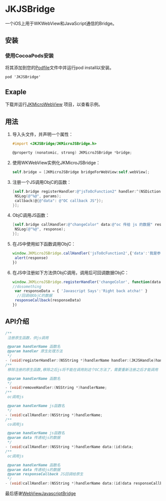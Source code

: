 # JKJSBridge
一个iOS上用于WKWebView和JavaScript通信的Bridge。

## 安装
### 使用CocoaPods安装
将其添加到您的[Podfile](https://guides.cocoapods.org/using/getting-started.html)文件中并运行pod install以安装。

```
pod 'JKJSBridge'
```

## Exaple

下载并运行[JKMicroWebView](https://github.com/jokerwking/JKMicroWebView.git) 项目，以查看示例。

## 用法

1. 导入头文件，并声明一个属性：

   ```objective-c
   #import <JKJSBridge/JKMicroJSBridge.h>
   ```

   ```objective-c
   @property (nonatomic, strong) JKMicroJSBridge *bridge;
   ```

2. 使用WKWebView实例化JKMicroJSBridge：

   ```objective-c
   self.bridge = [JKMicroJSBridge bridgeForWebView:self.webView];
   ```

3. 注册一个JS调用ObjC的函数：

   ```objective-c
   [self.bridge registerHandler:@"jsToOcFunction2" handler:^(NSDictionary *params, JKJSCallback callback) {
   	NSLog(@"%@", params);
   	callback(@{@"data": @"OC callback JS"});
   }];
   ```

4. ObjC调用JS函数：

   ```objective-c
   [self.bridge callHandler:@"changeColor" data:@"oc 传给 js 的数据" responseCallback:^(NSDictionary *response) {
   	NSLog(@"%@", response);
   }];
   ```

5. 在JS中使用如下函数调用ObjC：

   ```javascript
   window.JKMicroJSBridge.callHandler('jsToOcFunction2',{'data':'我是参数'},function(response) {
   	alert(response)
   })
   ```

6. 在JS中注册如下方法供ObjC调用，调用后可回调数据ObjC：

   ```javascript
   window.JKMicroJSBridge.registerHandler('changeColor', function(data, responseCallback) {
   //dosomething
   	var responseData = { 'Javascript Says':'Right back atcha!' }
     //回调给ObjC的数据
   	responseCallback(responseData)
   })
   ```

## API介绍

```objective-c
/**
 注册原生函数，供js调用

 @param handlerName 函数名
 @param handler 原生处理方法
 */
- (void)registerHandler:(NSString *)handlerName handler:(JKJSHandle)handler;
/**
 移除注册的原生函数,移除之后js将不能在调用到这个OC方法了，需要重新注册之后才能调用

 @param handlerName 函数名
 */
- (void)removeHandler:(NSString *)handlerName;
/**
 oc调用js

 @param handlerName js函数名
 */
- (void)callHandler:(NSString *)handlerName;
/**
 co调用js

 @param handlerName js函数名
 @param data 传递给js的数据
 */
- (void)callHandler:(NSString *)handlerName data:(id)data;
/**
 oc调用js

 @param handlerName 函数名
 @param data 传递给js的数据
 @param responseCallback JS回调给原生
 */
- (void)callHandler:(NSString *)handlerName data:(id)data responseCallback:(JKJSCallback)responseCallback;
```

最后感谢[WebViewJavascriptBridge](https://github.com/marcuswestin/WebViewJavascriptBridge.git) 
